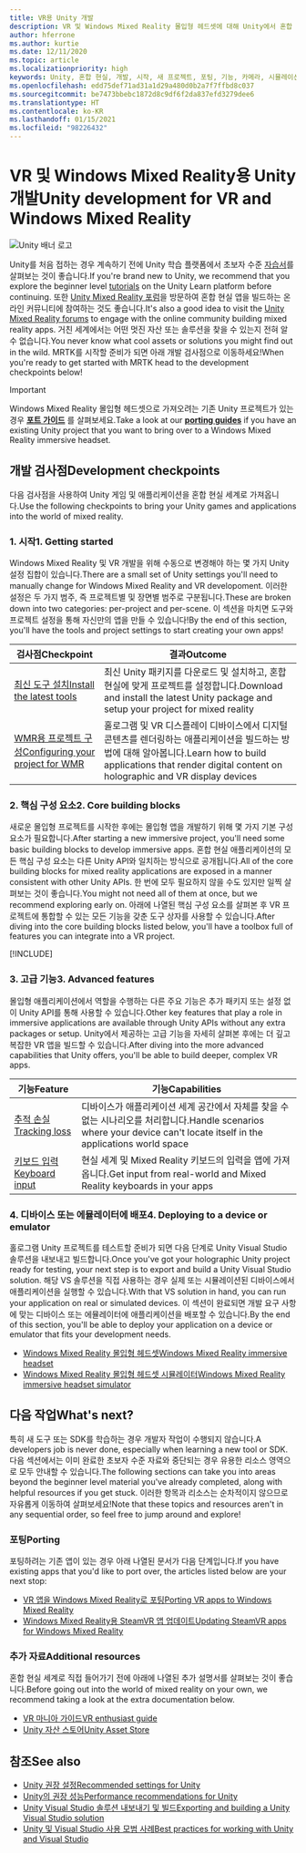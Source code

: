 ```yaml
---
title: VR용 Unity 개발
description: VR 및 Windows Mixed Reality 몰입형 헤드셋에 대해 Unity에서 혼합 현실 앱 빌드를 시작합니다.
author: hferrone
ms.author: kurtie
ms.date: 12/11/2020
ms.topic: article
ms.localizationpriority: high
keywords: Unity, 혼합 현실, 개발, 시작, 새 프로젝트, 포팅, 기능, 카메라, 시뮬레이션, 에뮬레이션, 설명서, 혼합 현실 헤드셋, windows mixed reality 헤드셋, 가상 현실 헤드셋, 가상 현실이란, 증강 현실이란, MRTK, mixed reality toolkit, 음성 입력, 위치를 찾을 수 있는 카메라, 에뮬레이터, Azure, 자습서
ms.openlocfilehash: edd75def71ad31a1d29a480d0b2a7f7ffbd8c037
ms.sourcegitcommit: be7473bbebc1872d8c9df6f2da837efd3279dee6
ms.translationtype: HT
ms.contentlocale: ko-KR
ms.lasthandoff: 01/15/2021
ms.locfileid: "98226432"
---
```

# <a name="unity-development-for-vr-and-windows-mixed-reality"></a><span data-ttu-id="5a723-104">VR 및 Windows Mixed Reality용 Unity 개발</span><span class="sxs-lookup"><span data-stu-id="5a723-104">Unity development for VR and Windows Mixed Reality</span></span>

![Unity 배너 로고](../images/unity_logo_banner.png)

<span data-ttu-id="5a723-106">Unity를 처음 접하는 경우 계속하기 전에 Unity 학습 플랫폼에서 초보자 수준 [자습서](https://unity3d.com/learn/tutorials)를 살펴보는 것이 좋습니다.</span><span class="sxs-lookup"><span data-stu-id="5a723-106">If you're brand new to Unity, we recommend that you explore the beginner level [tutorials](https://unity3d.com/learn/tutorials) on the Unity Learn platform before continuing.</span></span> <span data-ttu-id="5a723-107">또한 [Unity Mixed Reality 포럼](https://forum.unity3d.com/forums/hololens.102/)을 방문하여 혼합 현실 앱을 빌드하는 온라인 커뮤니티에 참여하는 것도 좋습니다.</span><span class="sxs-lookup"><span data-stu-id="5a723-107">It's also a good idea to visit the [Unity Mixed Reality forums](https://forum.unity3d.com/forums/hololens.102/) to engage with the online community building mixed reality apps.</span></span> <span data-ttu-id="5a723-108">거친 세계에서는 어떤 멋진 자산 또는 솔루션을 찾을 수 있는지 전혀 알 수 없습니다.</span><span class="sxs-lookup"><span data-stu-id="5a723-108">You never know what cool assets or solutions you might find out in the wild.</span></span> <span data-ttu-id="5a723-109">MRTK를 시작할 준비가 되면 아래 개발 검사점으로 이동하세요!</span><span class="sxs-lookup"><span data-stu-id="5a723-109">When you're ready to get started with MRTK head to the development checkpoints below!</span></span>

> [!IMPORTANT]
> <span data-ttu-id="5a723-110">Windows Mixed Reality 몰입형 헤드셋으로 가져오려는 기존 Unity 프로젝트가 있는 경우 **[포트 가이드](../porting-apps/porting-overview.md)** 를 살펴보세요.</span><span class="sxs-lookup"><span data-stu-id="5a723-110">Take a look at our **[porting guides](../porting-apps/porting-overview.md)** if you have an existing Unity project that you want to bring over to a Windows Mixed Reality immersive headset.</span></span> 

## <a name="development-checkpoints"></a><span data-ttu-id="5a723-111">개발 검사점</span><span class="sxs-lookup"><span data-stu-id="5a723-111">Development checkpoints</span></span>

<span data-ttu-id="5a723-112">다음 검사점을 사용하여 Unity 게임 및 애플리케이션을 혼합 현실 세계로 가져옵니다.</span><span class="sxs-lookup"><span data-stu-id="5a723-112">Use the following checkpoints to bring your Unity games and applications into the world of mixed reality.</span></span> 

### <a name="1-getting-started"></a><span data-ttu-id="5a723-113">1. 시작</span><span class="sxs-lookup"><span data-stu-id="5a723-113">1. Getting started</span></span>

<span data-ttu-id="5a723-114">Windows Mixed Reality 및 VR 개발을 위해 수동으로 변경해야 하는 몇 가지 Unity 설정 집합이 있습니다.</span><span class="sxs-lookup"><span data-stu-id="5a723-114">There are a small set of Unity settings you'll need to manually change for Windows Mixed Reality and VR developoment.</span></span> <span data-ttu-id="5a723-115">이러한 설정은 두 가지 범주, 즉 프로젝트별 및 장면별 범주로 구분됩니다.</span><span class="sxs-lookup"><span data-stu-id="5a723-115">These are broken down into two categories: per-project and per-scene.</span></span> <span data-ttu-id="5a723-116">이 섹션을 마치면 도구와 프로젝트 설정을 통해 자신만의 앱을 만들 수 있습니다!</span><span class="sxs-lookup"><span data-stu-id="5a723-116">By the end of this section, you'll have the tools and project settings to start creating your own apps!</span></span>

|  <span data-ttu-id="5a723-117">검사점</span><span class="sxs-lookup"><span data-stu-id="5a723-117">Checkpoint</span></span>  |  <span data-ttu-id="5a723-118">결과</span><span class="sxs-lookup"><span data-stu-id="5a723-118">Outcome</span></span>  |
| --- | --- |
| [<span data-ttu-id="5a723-119">최신 도구 설치</span><span class="sxs-lookup"><span data-stu-id="5a723-119">Install the latest tools</span></span>](../install-the-tools.md) | <span data-ttu-id="5a723-120">최신 Unity 패키지를 다운로드 및 설치하고, 혼합 현실에 맞게 프로젝트를 설정합니다.</span><span class="sxs-lookup"><span data-stu-id="5a723-120">Download and install the latest Unity package and setup your project for mixed reality</span></span> |
| [<span data-ttu-id="5a723-121">WMR용 프로젝트 구성</span><span class="sxs-lookup"><span data-stu-id="5a723-121">Configuring your project for WMR</span></span>](configure-unity-project.md) | <span data-ttu-id="5a723-122">홀로그램 및 VR 디스플레이 디바이스에서 디지털 콘텐츠를 렌더링하는 애플리케이션을 빌드하는 방법에 대해 알아봅니다.</span><span class="sxs-lookup"><span data-stu-id="5a723-122">Learn how to build applications that render digital content on holographic and VR display devices</span></span> |

### <a name="2-core-building-blocks"></a><span data-ttu-id="5a723-123">2. 핵심 구성 요소</span><span class="sxs-lookup"><span data-stu-id="5a723-123">2. Core building blocks</span></span>

<span data-ttu-id="5a723-124">새로운 몰입형 프로젝트를 시작한 후에는 몰입형 앱을 개발하기 위해 몇 가지 기본 구성 요소가 필요합니다.</span><span class="sxs-lookup"><span data-stu-id="5a723-124">After starting a new immersive project, you'll need some basic building blocks to develop immersive apps.</span></span> <span data-ttu-id="5a723-125">혼합 현실 애플리케이션의 모든 핵심 구성 요소는 다른 Unity API와 일치하는 방식으로 공개됩니다.</span><span class="sxs-lookup"><span data-stu-id="5a723-125">All of the core building blocks for mixed reality applications are exposed in a manner consistent with other Unity APIs.</span></span> <span data-ttu-id="5a723-126">한 번에 모두 필요하지 않을 수도 있지만 일찍 살펴보는 것이 좋습니다.</span><span class="sxs-lookup"><span data-stu-id="5a723-126">You might not need all of them at once, but we recommend exploring early on.</span></span> <span data-ttu-id="5a723-127">아래에 나열된 핵심 구성 요소를 살펴본 후 VR 프로젝트에 통합할 수 있는 모든 기능을 갖춘 도구 상자를 사용할 수 있습니다.</span><span class="sxs-lookup"><span data-stu-id="5a723-127">After diving into the core building blocks listed below, you'll have a toolbox full of features you can integrate into a VR project.</span></span>

[!INCLUDE[](../includes/unity-building-blocks-wmr.md)]

### <a name="3-advanced-features"></a><span data-ttu-id="5a723-128">3. 고급 기능</span><span class="sxs-lookup"><span data-stu-id="5a723-128">3. Advanced features</span></span>

<span data-ttu-id="5a723-129">몰입형 애플리케이션에서 역할을 수행하는 다른 주요 기능은 추가 패키지 또는 설정 없이 Unity API를 통해 사용할 수 있습니다.</span><span class="sxs-lookup"><span data-stu-id="5a723-129">Other key features that play a role in immersive applications are available through Unity APIs without any extra packages or setup.</span></span> <span data-ttu-id="5a723-130">Unity에서 제공하는 고급 기능을 자세히 살펴본 후에는 더 깊고 복잡한 VR 앱을 빌드할 수 있습니다.</span><span class="sxs-lookup"><span data-stu-id="5a723-130">After diving into the more advanced capabilities that Unity offers, you'll be able to build deeper, complex VR apps.</span></span>

|  <span data-ttu-id="5a723-131">기능</span><span class="sxs-lookup"><span data-stu-id="5a723-131">Feature</span></span>  |  <span data-ttu-id="5a723-132">기능</span><span class="sxs-lookup"><span data-stu-id="5a723-132">Capabilities</span></span>  |
| --- | --- |
| [<span data-ttu-id="5a723-133">추적 손실</span><span class="sxs-lookup"><span data-stu-id="5a723-133">Tracking loss</span></span>](tracking-loss-in-unity.md) | <span data-ttu-id="5a723-134">디바이스가 애플리케이션 세계 공간에서 자체를 찾을 수 없는 시나리오를 처리합니다.</span><span class="sxs-lookup"><span data-stu-id="5a723-134">Handle scenarios where your device can't locate itself in the applications world space</span></span> |
| [<span data-ttu-id="5a723-135">키보드 입력</span><span class="sxs-lookup"><span data-stu-id="5a723-135">Keyboard input</span></span>](keyboard-input-in-unity.md) | <span data-ttu-id="5a723-136">현실 세계 및 Mixed Reality 키보드의 입력을 앱에 가져옵니다.</span><span class="sxs-lookup"><span data-stu-id="5a723-136">Get input from real-world and Mixed Reality keyboards in your apps</span></span> |

### <a name="4-deploying-to-a-device-or-emulator"></a><span data-ttu-id="5a723-137">4. 디바이스 또는 에뮬레이터에 배포</span><span class="sxs-lookup"><span data-stu-id="5a723-137">4. Deploying to a device or emulator</span></span>

<span data-ttu-id="5a723-138">홀로그램 Unity 프로젝트를 테스트할 준비가 되면 다음 단계로 Unity Visual Studio 솔루션을 내보내고 빌드합니다.</span><span class="sxs-lookup"><span data-stu-id="5a723-138">Once you've got your holographic Unity project ready for testing, your next step is to export and build a Unity Visual Studio solution.</span></span> <span data-ttu-id="5a723-139">해당 VS 솔루션을 직접 사용하는 경우 실제 또는 시뮬레이션된 디바이스에서 애플리케이션을 실행할 수 있습니다.</span><span class="sxs-lookup"><span data-stu-id="5a723-139">With that VS solution in hand, you can run your application on real or simulated devices.</span></span> <span data-ttu-id="5a723-140">이 섹션이 완료되면 개발 요구 사항에 맞는 디바이스 또는 에뮬레이터에 애플리케이션을 배포할 수 있습니다.</span><span class="sxs-lookup"><span data-stu-id="5a723-140">By the end of this section, you'll be able to deploy your application on a device or emulator that fits your development needs.</span></span>

* [<span data-ttu-id="5a723-141">Windows Mixed Reality 몰입형 헤드셋</span><span class="sxs-lookup"><span data-stu-id="5a723-141">Windows Mixed Reality immersive headset</span></span>](../platform-capabilities-and-apis/using-visual-studio.md)
* [<span data-ttu-id="5a723-142">Windows Mixed Reality 몰입형 헤드셋 시뮬레이터</span><span class="sxs-lookup"><span data-stu-id="5a723-142">Windows Mixed Reality immersive headset simulator</span></span>](../platform-capabilities-and-apis/using-the-windows-mixed-reality-simulator.md)

## <a name="whats-next"></a><span data-ttu-id="5a723-143">다음 작업</span><span class="sxs-lookup"><span data-stu-id="5a723-143">What's next?</span></span>

<span data-ttu-id="5a723-144">특히 새 도구 또는 SDK를 학습하는 경우 개발자 작업이 수행되지 않습니다.</span><span class="sxs-lookup"><span data-stu-id="5a723-144">A developers job is never done, especially when learning a new tool or SDK.</span></span> <span data-ttu-id="5a723-145">다음 섹션에서는 이미 완료한 초보자 수준 자료와 중단되는 경우 유용한 리소스 영역으로 모두 안내할 수 있습니다.</span><span class="sxs-lookup"><span data-stu-id="5a723-145">The following sections can take you into areas beyond the beginner level material you've already completed, along with helpful resources if you get stuck.</span></span> <span data-ttu-id="5a723-146">이러한 항목과 리소스는 순차적이지 않으므로 자유롭게 이동하여 살펴보세요!</span><span class="sxs-lookup"><span data-stu-id="5a723-146">Note that these topics and resources aren't in any sequential order, so feel free to jump around and explore!</span></span>

### <a name="porting"></a><span data-ttu-id="5a723-147">포팅</span><span class="sxs-lookup"><span data-stu-id="5a723-147">Porting</span></span>

<span data-ttu-id="5a723-148">포팅하려는 기존 앱이 있는 경우 아래 나열된 문서가 다음 단계입니다.</span><span class="sxs-lookup"><span data-stu-id="5a723-148">If you have existing apps that you'd like to port over, the articles listed below are your next stop:</span></span>

* [<span data-ttu-id="5a723-149">VR 앱을 Windows Mixed Reality로 포팅</span><span class="sxs-lookup"><span data-stu-id="5a723-149">Porting VR apps to Windows Mixed Reality</span></span>](https://docs.microsoft.com/windows/mixed-reality/develop/porting-apps/porting-guides?tabs=project)
* [<span data-ttu-id="5a723-150">Windows Mixed Reality용 SteamVR 앱 업데이트</span><span class="sxs-lookup"><span data-stu-id="5a723-150">Updating SteamVR apps for Windows Mixed Reality</span></span>](https://docs.microsoft.com/windows/mixed-reality/develop/porting-apps/updating-your-steamvr-application-for-windows-mixed-reality)

### <a name="additional-resources"></a><span data-ttu-id="5a723-151">추가 자료</span><span class="sxs-lookup"><span data-stu-id="5a723-151">Additional resources</span></span>

<span data-ttu-id="5a723-152">혼합 현실 세계로 직접 들어가기 전에 아래에 나열된 추가 설명서를 살펴보는 것이 좋습니다.</span><span class="sxs-lookup"><span data-stu-id="5a723-152">Before going out into the world of mixed reality on your own, we recommend taking a look at the extra documentation below.</span></span> 

* [<span data-ttu-id="5a723-153">VR 마니아 가이드</span><span class="sxs-lookup"><span data-stu-id="5a723-153">VR enthusiast guide</span></span>](https://docs.microsoft.com/windows/mixed-reality/enthusiast-guide/vr-journey)
* [<span data-ttu-id="5a723-154">Unity 자산 스토어</span><span class="sxs-lookup"><span data-stu-id="5a723-154">Unity Asset Store</span></span>](https://www.assetstore.unity3d.com)

## <a name="see-also"></a><span data-ttu-id="5a723-155">참조</span><span class="sxs-lookup"><span data-stu-id="5a723-155">See also</span></span> 

* [<span data-ttu-id="5a723-156">Unity 권장 설정</span><span class="sxs-lookup"><span data-stu-id="5a723-156">Recommended settings for Unity</span></span>](recommended-settings-for-unity.md)
* [<span data-ttu-id="5a723-157">Unity의 권장 성능</span><span class="sxs-lookup"><span data-stu-id="5a723-157">Performance recommendations for Unity</span></span>](performance-recommendations-for-unity.md)
* [<span data-ttu-id="5a723-158">Unity Visual Studio 솔루션 내보내기 및 빌드</span><span class="sxs-lookup"><span data-stu-id="5a723-158">Exporting and building a Unity Visual Studio solution</span></span>](exporting-and-building-a-unity-visual-studio-solution.md)
* [<span data-ttu-id="5a723-159">Unity 및 Visual Studio 사용 모범 사례</span><span class="sxs-lookup"><span data-stu-id="5a723-159">Best practices for working with Unity and Visual Studio</span></span>](best-practices-for-working-with-unity-and-visual-studio.md)
